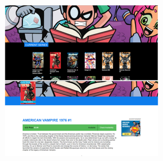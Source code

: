 ![Screenshot](https://github.com/Riki420/laravel-comics/blob/master/dc-comics.PNG)
![Screenshot](dc-2.png)